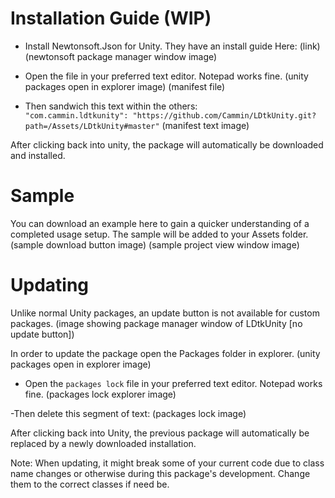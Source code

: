 # Installation Guide (WIP)

- Install Newtonsoft.Json for Unity. They have an install guide Here: (link)
(newtonsoft package manager window image)


- Open the file in your preferred text editor. Notepad works fine.
(unity packages open in explorer image)
(manifest file)

- Then sandwich this text within the others:  
 ```"com.cammin.ldtkunity": "https://github.com/Cammin/LDtkUnity.git?path=/Assets/LDtkUnity#master"```
(manifest text image)

After clicking back into unity, the package will automatically be downloaded and installed.

# Sample

You can download an example here to gain a quicker understanding of a completed usage setup. The sample will be added to your Assets folder.
(sample download button image)
(sample project view window image)

# Updating

Unlike normal Unity packages, an update button is not available for custom packages.
(image showing package manager window of LDtkUnity [no update button])

In order to update the package open the Packages folder in explorer.
(unity packages open in explorer image)

- Open the `packages lock` file in your preferred text editor. Notepad works fine.
(packages lock explorer image)

-Then delete this segment of text:
(packages lock image)

After clicking back into Unity, the previous package will automatically be replaced by a newly downloaded installation.

Note: When updating, it might break some of your current code due to class name changes or otherwise during this package's development. Change them to the correct classes if need be.
